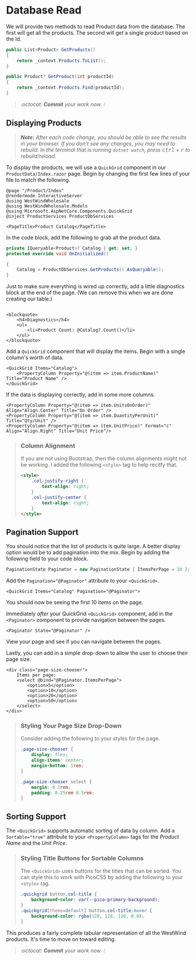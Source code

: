 # Database Read

We will provide two methods to read Product data from the database. The first will get all the products. The second will get a single product based on the Id.

```cs
public List<Product> GetProducts()
{
    return _context.Products.ToList();
}
```

```cs
public Product? GetProduct(int productId)
{
    return _context.Products.Find(productId);
}
```

> *:octocat: **Commit** your work now. :grey_exclamation:*

## Displaying Products

> ***Note:** After each code change, you should be able to see the results in your browser. If you don't see any changes, you may need to rebuild. In the terminal that is running `dotnet watch`, press <kbd>ctrl</kbd> + <kbd>r</kbd> to rebuild/reload.*

To display the products, we will use a `QuickGrid` component in our `ProductData/Index.razor` page. Begin by changing the first few lines of your file to match the following.

```razor
@page "/Product/Index"
@rendermode InteractiveServer
@using WestWindWholesale
@using WestWindWholesale.Models
@using Microsoft.AspNetCore.Components.QuickGrid
@inject ProductServices ProductDbServices

<PageTitle>Product Catalog</PageTitle>
```

In the code block, add the following to grab all the product data.

```cs
private IQueryable<Product>? Catalog { get; set; }
protected override void OnInitialized()

{
    Catalog = ProductDbServices.GetProducts().AsQueryable();
}
```

Just to make sure everything is wired up correctly, add a little diagnostics block at the end of the page. (We can remove this when we are done creating our table.)

```razor

<blockquote>
    <h4>Diagnostics</h4>
    <ul>
        <li>Product Count: @Catalog?.Count()</li>
    </ul>
</blockquote>
```

Add a `QuickGrid` component that will display the items. Begin with a single column's worth of data.

```razor
<QuickGrid Items="Catalog">
    <PropertyColumn Property="@(item => item.ProductName)" Title="Product Name" />
</QuickGrid>
```

If the data is displaying correctly, add in some more columns.

```razor
<PropertyColumn Property="@(item => item.UnitsOnOrder)" Align="Align.Center" Title="On Order" />
<PropertyColumn Property="@(item => item.QuantityPerUnit)" Title="Qty/Unit" />
<PropertyColumn Property="@(item => item.UnitPrice)" Format="c" Align="Align.Right" Title="Unit Price"/>
```

> ### Column Alignment
>
> If you are not using Bootstrap, then the column alignments might not be working. I added the following `<style>` tag to help recitfy that.
>
> ```html
> <style>
>     .col-justify-right {
>         text-align: right;
>     }
>     .col-justify-center {
>         text-align: right;
>     }
> </style>
> ```

## Pagination Support

You should notice that the list of products is quite large. A better display option would be to add pagination into the mix. Begin by adding the following field to your code block.

```cs
PaginationState Paginator = new PaginationState { ItemsPerPage = 10 };
```

Add the `Pagination="@Paginator"` attribute to your `<QuickGrid>`.

```razor
<QuickGrid Items="Catalog" Pagination="@Paginator">
```

You should now be seeing the first 10 items on the page.

Immediately *after* your QuickGrid `<QuickGrid>` component, add in the `<Paginator>` component to provide navigation between the pages.

```razor
<Paginator State="@Paginator" />
```

View your page and see if you can navigate between the pages.

Lastly, you can add in a simple drop-down to allow the user to choose their page size.

```razor
<div class="page-size-chooser">
    Items per page:
    <select @bind="@Paginator.ItemsPerPage">
        <option>5</option>
        <option>10</option>
        <option>20</option>
        <option>50</option>
    </select>
</div>
```

> ### Styling Your Page Size Drop-Down
>
> Consider adding the following to your styles for the page.
>
> ```css
> .page-size-chooser {
>     display: flex;
>     align-items: center;
>     margin-bottom: 1rem;
> }
>
> .page-size-chooser select {
>     margin: 0 1rem;
>     padding: 0.25rem 0.5rem;
> }
> ```

## Sorting Support

The `<QuickGrid>` supports automatic sorting of data by column. Add a `Sortable="true"` attribute to your `<PropertyColumn>` tags for the *Product Name* and the *Unit Price*.

> ### Styling Title Buttons for Sortable Columns
>
> The `<QuickGrid>` uses buttons for the titles that can be sorted. You can style this to work with PicoCSS by adding the following to your `<style>` tag.
>
> ```css
> .quickgrid button.col-title {
>     background-color: var(--pico-primary-background);
> }
> .quickgrid[theme=default] button.col-title:hover {
>     background-color: rgba(128, 128, 128, 0.8);
> }
> ```

This produces a fairly complete tabular representation of all the WestWind products. It's time to move on toward editing.

> *:octocat: **Commit** your work now. :grey_exclamation:*
